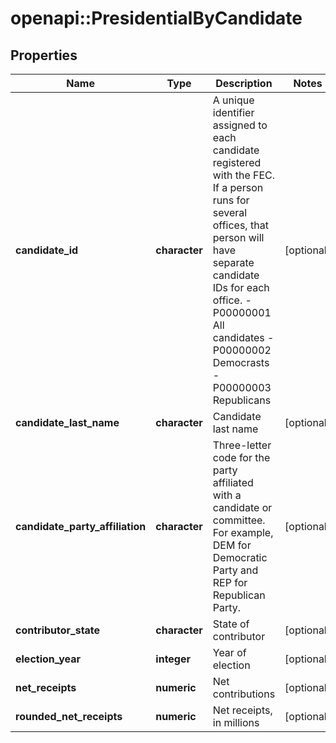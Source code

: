 # openapi::PresidentialByCandidate


## Properties
Name | Type | Description | Notes
------------ | ------------- | ------------- | -------------
**candidate_id** | **character** |  A unique identifier assigned to each candidate registered with the FEC. If a person runs for several offices, that person will have separate candidate IDs for each office.   -P00000001    All candidates   -P00000002    Democrasts   -P00000003    Republicans  | [optional] 
**candidate_last_name** | **character** |  Candidate last name  | [optional] 
**candidate_party_affiliation** | **character** | Three-letter code for the party affiliated with a candidate or committee. For example, DEM for Democratic Party and REP for Republican Party. | [optional] 
**contributor_state** | **character** | State of contributor | [optional] 
**election_year** | **integer** | Year of election | [optional] 
**net_receipts** | **numeric** | Net contributions | [optional] 
**rounded_net_receipts** | **numeric** |  Net receipts, in millions  | [optional] 


